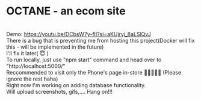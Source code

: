 # OCTANE - an ecom site
<br> Demo: https://youtu.be/DCbsW7y-flI?si=aKUjryj_8aLSlQvJ
<br> There is a bug that is preventing me from hosting this project(Docker will fix this - will be implemented in the future)
<br> I'll fix it later( :innocent: )
<br> To run locally, just use "npm start" command and head over to "http://localhost:5000/" 
<br> Reccommended to visit only the Phone's page in-store :pray::pray::pray::pray::pray: (Please ignore the rest haha)
<br> Right now I'm working on adding database functionality.
<br> Will upload screenshots, gifs,.... Hang on!!!
